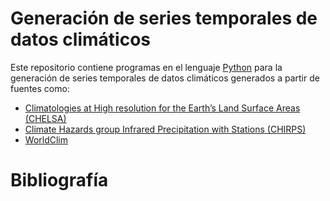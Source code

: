 # Generación de series temporales de datos climáticos

Este repositorio contiene programas en el lenguaje [Python](https://www.python.org/) para la generación de series temporales de datos climáticos generados a partir de fuentes como:

* [Climatologies at High resolution for the Earth’s Land Surface Areas (CHELSA)](http://chelsa-climate.org/)
* [Climate Hazards group Infrared Precipitation with Stations (CHIRPS)](ftp://ftp.chg.ucsb.edu/pub/org/chg/products/CHIRPS-2.0)
* [WorldClim](http://www.worldclim.org/)

# Bibliografía
